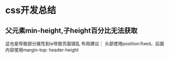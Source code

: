 <!--
 * @Author: your name
 * @Date: 2020-11-21 15:52:43
 * @LastEditTime: 2020-11-21 15:57:19
 * @LastEditors: Please set LastEditors
 * @Description: css开发总结
 * @FilePath: \garbage-book\on_the_job\归类\css\总结.md
-->

# css开发总结

## 父元素min-height,子height百分比无法获取

这也是导致部分属性到ie导致页面错乱
布局建议： 头部使用position:fixed，后面内容使用margin-top: header-height